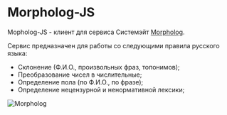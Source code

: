 Morpholog-JS
============

Mopholog-JS - клиент для сервиса Системэйт [Morpholog](http://systemate.ru/services/morpholog).

Сервис предназначен для работы со следующими правила русского языка:
* Склонение (Ф.И.О., произвольных фраз, топонимов);
* Преобразование чисел в числительные;
* Определение пола (по Ф.И.О., по фразе);
* Определение нецензурной и ненормативной лексики;

![Morpholog](https://raw.github.com/systemate/morpholog-js/master/img/logo.png)